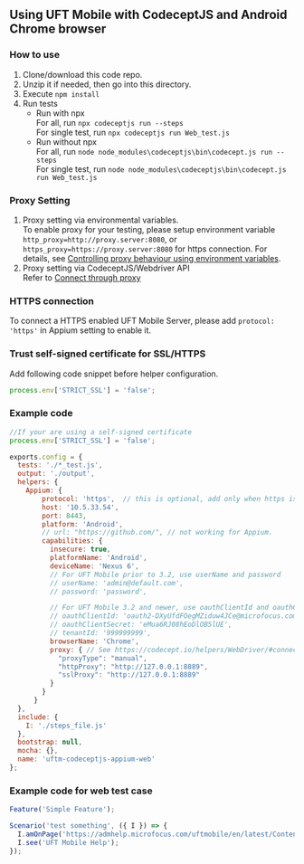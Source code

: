 ## Using UFT Mobile with CodeceptJS and Android Chrome browser

### How to use
1. Clone/download this code repo.
1. Unzip it if needed, then go into this directory.
1. Execute ```npm install```
1. Run tests
   * Run with npx  
      For all, run ```npx codeceptjs run --steps```  
      For single test, run ```npx codeceptjs run Web_test.js```
   * Run without npx  
      For all, run ```node node_modules\codeceptjs\bin\codecept.js run --steps```  
      For single test, run ```node node_modules\codeceptjs\bin\codecept.js run Web_test.js```

### Proxy Setting
1. Proxy setting via environmental variables.  
 To enable proxy for your testing, please setup environment variable ```http_proxy=http://proxy.server:8080```,
 or ```https_proxy=https://proxy.server:8080``` for https connection. For details, see 
 [Controlling proxy behaviour using environment variables](https://github.com/request/request#controlling-proxy-behaviour-using-environment-variables).
1. Proxy setting via CodeceptJS/Webdriver API  
  Refer to [Connect through proxy](https://codecept.io/helpers/WebDriver/#connect-through-proxy)

### HTTPS connection
To connect a HTTPS enabled UFT Mobile Server, please add ```protocol: 'https'``` in Appium setting to enable it.

### Trust self-signed certificate for SSL/HTTPS
Add following code snippet before helper configuration.
```javascript
process.env['STRICT_SSL'] = 'false';
```
### Example code

```javascript 1.8
//If your are using a self-signed certificate
process.env['STRICT_SSL'] = 'false';

exports.config = {
  tests: './*_test.js',
  output: './output',
  helpers: {
    Appium: {
        protocol: 'https',  // this is optional, add only when https is enabled for the connection.
        host: '10.5.33.54',
        port: 8443,
        platform: 'Android',
        // url: "https://github.com/", // not working for Appium.
        capabilities: {
          insecure: true,
          platformName: 'Android',
          deviceName: 'Nexus 6',
          // For UFT Mobile prior to 3.2, use userName and password
          // userName: 'admin@default.com',
          // password: 'password',

          // For UFT Mobile 3.2 and newer, use oauthClientId and oauthClientSecret
          // oauthClientId: 'oauth2-DXyUfdFOegMZiduw4JCe@microfocus.com',
          // oauthClientSecret: 'eMua6RJ08hEoDlOB5lUE',
		  // tenantId: '999999999',
          browserName: 'Chrome',
          proxy: { // See https://codecept.io/helpers/WebDriver/#connect-through-proxy
            "proxyType": "manual",
            "httpProxy": "http://127.0.0.1:8889",
            "sslProxy": "http://127.0.0.1:8889"
          }
        }
      }
  },
  include: {
    I: './steps_file.js'
  },
  bootstrap: null,
  mocha: {},
  name: 'uftm-codeceptjs-appium-web'
};
```
### Example code for web test case
```javascript
Feature('Simple Feature');

Scenario('test something', ({ I }) => {
  I.amOnPage('https://admhelp.microfocus.com/uftmobile/en/latest/Content/Resources/_TopNav/_TopNav_Home.htm');
  I.see('UFT Mobile Help');
});
```
